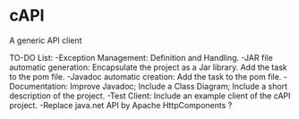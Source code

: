 # cAPI
A generic API client

TO-DO List:
-Exception Management: Definition and Handling.
-JAR file automatic generation: Encapsulate the project as a Jar library. Add the task to the pom file.
-Javadoc automatic creation: Add the task to the pom file.
-Documentation: Improve Javadoc; Include a Class Diagram; Include a short description of the project.
-Test Client: Include an example client of the cAPI project.
-Replace java.net API by Apache HttpComponents ?


